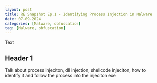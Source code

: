 ```yaml
---
layout: post
title: RE Snapshot Ep.1 - Identifying Process Injection in Malware
date: 07-09-2024
categories: [Malware, obfuscation]
tag: [Malware, obfuscation]
---
```


Text

## Header 1

Talk about process injeciton, dll injection, shellcode injeciton, how to identify it and follow the process into the injeciton exe





























